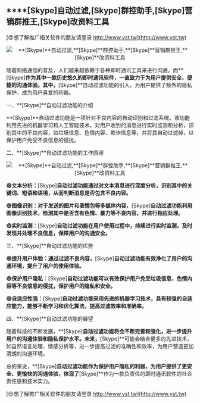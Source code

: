 ## ****[Skype]**自动过滤,**[Skype]**群控助手,**[Skype]**营销群推王,**[Skype]**改资料工具**

[😍想了解推广相关软件的朋友请登录 http://www.vst.tw](http://www.vst.tw)

 <center><img src="https://vst.tw/MP4/tuiguang/png/7.png" alt="**[Skype]**自动过滤,**[Skype]**群控助手,**[Skype]**营销群推王,**[Skype]**改资料工具"></center>

随着网络通信的普及，人们越来越依赖于各种即时通讯工具来进行沟通。而**[Skype]**作为其中一款历史悠久的即时通讯软件，一直致力于为用户提供安全、便捷的沟通体验。其中，**[Skype]**自动过滤功能的引入，为用户提供了额外的隐私保护，成为用户喜爱的利器。

一、**[Skype]**自动过滤功能的介绍

**[Skype]**自动过滤功能是一项针对不良内容的自动识别和过滤系统。该功能利用先进的机器学习和人工智能技术，对用户收到的消息进行实时监测和分析，识别其中的不良内容，如垃圾信息、色情内容、欺诈信息等，并将其自动过滤掉，以保护用户免受不良信息的侵扰。

二、**[Skype]**自动过滤功能的工作原理

 <center><img src="https://vst.tw/MP4/tuiguang/png/2.png" alt="**[Skype]**自动过滤,**[Skype]**群控助手,**[Skype]**营销群推王,**[Skype]**改资料工具"></center>

**😄文本分析：**[Skype]**自动过滤功能通过对文本消息进行深度分析，识别其中的关键词、短语和语境，从而判断消息是否包含不良内容。**

**😄图像识别：对于发送的图片和表情包等多媒体内容，**[Skype]**自动过滤功能利用图像识别技术，检测其中是否含有色情、暴力等不良内容，并进行相应处理。**

**😄实时监测：**[Skype]**自动过滤功能在用户使用过程中，持续进行实时监测，及时发现并处理不良信息，保障用户的沟通安全。**

三、**[Skype]**自动过滤功能的优势

**😄提升用户体验：通过过滤不良内容，**[Skype]**自动过滤功能有效净化了用户的沟通环境，提升了用户的使用体验。**

**😄保护用户隐私：**[Skype]**自动过滤功能可以有效保护用户免受垃圾信息、色情内容等不良信息的侵扰，保护用户的隐私和安全。**

**😄自适应性强：**[Skype]**自动过滤功能采用先进的机器学习技术，具有较强的自适应能力，能够不断学习和优化算法，提高过滤效率和准确率。**

四、**[Skype]**自动过滤功能的展望

随着科技的不断发展，**[Skype]**自动过滤功能将会不断完善和强化，进一步提升用户的沟通体验和隐私保护水平。未来，**[Skype]**可能会结合更多的先进技术，如自然语言处理、情感分析等，进一步提高过滤的准确性和效率，为用户营造更加清朗的沟通环境。

总的来说，**[Skype]**自动过滤功能作为保护用户隐私的利器，为用户提供了更安全、更愉快的沟通体验，体现了**[Skype]**作为一款负责任的即时通讯软件的社会责任感和技术实力。

[😍想了解推广相关软件的朋友请登录 http://www.vst.tw](http://www.vst.tw)



